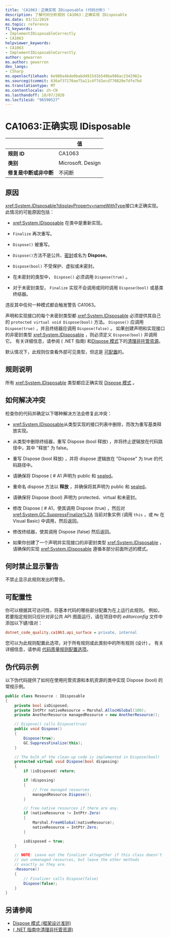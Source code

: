 ```yaml
---
title: 'CA1063：正确实现 IDisposable (代码分析) '
description: 了解代码分析规则 CA1063：正确实现 IDisposable
ms.date: 03/11/2019
ms.topic: reference
f1_keywords:
- ImplementIDisposableCorrectly
- CA1063
helpviewer_keywords:
- CA1063
- ImplementIDisposableCorrectly
author: gewarren
ms.author: gewarren
dev_langs:
- CSharp
ms.openlocfilehash: 6e980a4bde0babd4915d1b549ba988ac2342982a
ms.sourcegitcommit: 636af37170ae75a11c4f7d1ecd770820e7dfe7bd
ms.translationtype: MT
ms.contentlocale: zh-CN
ms.lasthandoff: 10/07/2020
ms.locfileid: "96590527"
---
```

# <a name="ca1063-implement-idisposable-correctly"></a>CA1063:正确实现 IDisposable

| | 值 |
|-|-|
| **规则 ID** |CA1063|
| **类别** |Microsoft. Design|
| **修复是中断或非中断** |不间断|

## <a name="cause"></a>原因

<xref:System.IDisposable?displayProperty=nameWithType>接口未正确实现。 此情况的可能原因包括：

- <xref:System.IDisposable> 在类中是重新实现。

- `Finalize` 再次重写。

- `Dispose()` 被重写。

- `Dispose()`方法不是公共、[密封](../../../csharp/language-reference/keywords/sealed.md)或名为 **Dispose**。

- `Dispose(bool)` 不受保护、虚拟或未密封。

- 在未密封的类型中， `Dispose()` 必须调用 `Dispose(true)` 。

- 对于未密封类型， `Finalize` 实现不会调用或同时调用 `Dispose(bool)` 或基类终结器。

违反其中任何一种模式都会触发警告 CA1063。

声明和实现接口的每个未密封类型都 <xref:System.IDisposable> 必须提供其自己的 `protected virtual void Dispose(bool)` 方法。 `Dispose()` 应调用 `Dispose(true)` ，并且终结器应调用 `Dispose(false)` 。 如果创建声明和实现接口的非密封类型 <xref:System.IDisposable> ，则必须定义 `Dispose(bool)` 并调用它。 有关详细信息，请参阅 ( .NET 指南) 和[Dispose 模式](../../../standard/garbage-collection/implementing-dispose.md)下的[清理非托管资源](../../../standard/garbage-collection/unmanaged.md)。

默认情况下，此规则仅查看外部可见类型，但这是 [可配置](#configurability)的。

## <a name="rule-description"></a>规则说明

所有 <xref:System.IDisposable> 类型都应正确实现 [Dispose 模式](../../../standard/garbage-collection/implementing-dispose.md) 。

## <a name="how-to-fix-violations"></a>如何解决冲突

检查你的代码并确定以下哪种解决方法会修复此冲突：

- <xref:System.IDisposable>从类型实现的接口列表中删除，而改为重写基类释放实现。

- 从类型中删除终结器，重写 Dispose (bool 释放) ，并将终止逻辑放在代码路径中，其中 "释放" 为 false。

- 重写 Dispose (bool 释放) ，并将 dispose 逻辑放在 "Dispose" 为 true 的代码路径中。

- 请确保将 Dispose ( # A1 声明为 public 和 [sealed](../../../csharp/language-reference/keywords/sealed.md)。

- 重命名 dispose 方法以 **释放** ，并确保将其声明为 public 和 [sealed](../../../csharp/language-reference/keywords/sealed.md)。

- 请确保将 Dispose (bool) 声明为 protected、virtual 和未密封。

- 修改 Dispose ( # A1，使其调用 Dispose (true) ，然后对 <xref:System.GC.SuppressFinalize%2A> 当前对象实例 (调用 `this` ，或 `Me` 在 Visual Basic) 中调用，然后返回。

- 修改终结器，使其调用 Dispose (false) 然后返回。

- 如果你创建了一个声明并实现接口的非密封类型 <xref:System.IDisposable> ，请确保的实现 <xref:System.IDisposable> 遵循本部分前面所述的模式。

## <a name="when-to-suppress-warnings"></a>何时禁止显示警告

不禁止显示此规则发出的警告。

## <a name="configurability"></a>可配置性

你可以根据其可访问性，将基本代码的哪些部分配置为在上运行此规则。 例如，若要指定规则只应针对非公共 API 图面运行，请在项目中的 *editorconfig* 文件中添加以下键/值对：

```ini
dotnet_code_quality.ca1063.api_surface = private, internal
```

您可以为此规则配置此选项，对于所有规则或此类别中的所有规则 (设计) 。 有关详细信息，请参阅 [代码质量规则配置选项](../code-quality-rule-options.md)。

## <a name="pseudo-code-example"></a>伪代码示例

以下伪代码提供了如何在使用托管资源和本机资源的类中实现 Dispose (bool) 的常规示例。

```csharp
public class Resource : IDisposable
{
    private bool isDisposed;
    private IntPtr nativeResource = Marshal.AllocHGlobal(100);
    private AnotherResource managedResource = new AnotherResource();

    // Dispose() calls Dispose(true)
    public void Dispose()
    {
        Dispose(true);
        GC.SuppressFinalize(this);
    }

    // The bulk of the clean-up code is implemented in Dispose(bool)
    protected virtual void Dispose(bool disposing)
    {
        if (isDisposed) return;

        if (disposing)
        {
            // free managed resources
            managedResource.Dispose();
        }

        // free native resources if there are any.
        if (nativeResource != IntPtr.Zero)
        {
            Marshal.FreeHGlobal(nativeResource);
            nativeResource = IntPtr.Zero;
        }

        isDisposed = true;
    }

    // NOTE: Leave out the finalizer altogether if this class doesn't
    // own unmanaged resources, but leave the other methods
    // exactly as they are.
    ~Resource()
    {
        // Finalizer calls Dispose(false)
        Dispose(false);
    }
}
```

## <a name="see-also"></a>另请参阅

- [Dispose 模式 (框架设计准则) ](../../../standard/garbage-collection/implementing-dispose.md)
- [ ( .NET 指南中清理非托管资源) ](../../../standard/garbage-collection/unmanaged.md)
